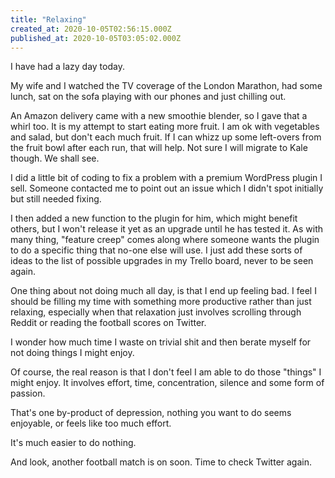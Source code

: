 ```yaml
---
title: "Relaxing"
created_at: 2020-10-05T02:56:15.000Z
published_at: 2020-10-05T03:05:02.000Z
---
```

I have had a lazy day today.

My wife and I watched the TV coverage of the London Marathon, had some lunch, sat on the sofa playing with our phones and just chilling out.

An Amazon delivery came with a new smoothie blender, so I gave that a whirl too. It is my attempt to start eating more fruit. I am ok with vegetables and salad, but don't each much fruit. If I can whizz up some left-overs from the fruit bowl after each run, that will help. Not sure I will migrate to Kale though. We shall see.

I did a little bit of coding to fix a problem with a premium WordPress plugin I sell. Someone contacted me to point out an issue which I didn't spot initially but still needed fixing.

I then added a new function to the plugin for him, which might benefit others, but I won't release it yet as an upgrade until he has tested it. As with many thing, "feature creep" comes along where someone wants the plugin to do a specific thing that no-one else will use. I just add these sorts of ideas to the list of possible upgrades in my Trello board, never to be seen again.

One thing about not doing much all day, is that I end up feeling bad. I feel I should be filling my time with something more productive rather than just relaxing, especially when that relaxation just involves scrolling through Reddit or reading the football scores on Twitter.

I wonder how much time I waste on trivial shit and then berate myself for not doing things I might enjoy.

Of course, the real reason is that I don't feel I am able to do those "things" I might enjoy. It involves effort, time, concentration, silence and some form of passion.

That's one by-product of depression, nothing you want to do seems enjoyable, or feels like too much effort.

It's much easier to do nothing.

And look, another football match is on soon. Time to check Twitter again.
